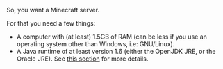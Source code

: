 So, you want a Minecraft server.

For that you need a few things:

- A computer with (at least) 1.5GB of RAM (can be less if you use an operating system other than Windows, i.e: GNU/Linux).
- A Java runtime of at least version 1.6 (either the OpenJDK JRE, or the Oracle JRE). See [this section](#java-installation) for more details.

